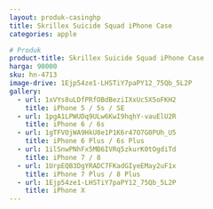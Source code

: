 ```yaml
---
layout: produk-casinghp
title: Skrillex Suicide Squad iPhone Case
categories: apple

# Produk
product-title: Skrillex Suicide Squad iPhone Case
harga: 90000
sku: hn-4713
image-drive: 1Ejp54ze1-LHSTiY7paPY12_75Qb_5L2P
gallery:
  - url: 1xVYs8uLDfPRfOBdBeziIXxUc5X5oFKH2
    title: iPhone 5 / 5s / SE
  - url: 1pgA1LPWUDq9ULw6KwI9hqhY-vauElU2R
    title: iPhone 6 / 6s
  - url: 1gTFVOjWA9HkU8e1P1K6r47O7G0PUh_U5
    title: iPhone 6 Plus / 6s Plus
  - url: 1ilSnwPNhFx5MB6IVRq5zkurK0tOgdiTd
    title: iPhone 7 / 8
  - url: 1UrpEQB3DgYRADC7FKadGIyeEMay2uF1x
    title: iPhone 7 Plus / 8 Plus
  - url: 1Ejp54ze1-LHSTiY7paPY12_75Qb_5L2P
    title: iPhone X
---
```

